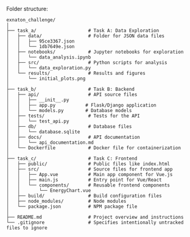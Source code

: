 Folder structure:

    exnaton_challenge/
    │
    ├── task_a/                   # Task A: Data Exploration
    │   ├── data/                 # Folder for JSON data files
    │   │   ├── 95ce3367.json
    │   │   └── 1db7649e.json
    │   ├── notebooks/            # Jupyter notebooks for exploration
    │   │   └── data_analysis.ipynb
    │   ├── src/                  # Python scripts for analysis
    │   │   └── data_exploration.py
    │   └── results/              # Results and figures
    │       └── initial_plots.png
    │
    ├── task_b/                   # Task B: Backend
    │   ├── api/                  # API source files
    │   │   ├── __init__.py
    │   │   ├── app.py           # Flask/Django application
    │   │   └── models.py        # Database models
    │   ├── tests/                # Tests for the API
    │   │   └── test_api.py
    │   ├── db/                   # Database files
    │   │   └── database.sqlite
    │   ├── docs/                 # API documentation
    │   │   └── api_documentation.md
    │   └── Dockerfile            # Docker file for containerization
    │
    ├── task_c/                   # Task C: Frontend
    │   ├── public/               # Public files like index.html
    │   ├── src/                  # Source files for frontend app
    │   │   ├── App.vue           # Main app component for Vue.js
    │   │   ├── main.js           # Entry point for Vue/React
    │   │   └── components/       # Reusable frontend components
    │   │       └── EnergyChart.vue
    │   ├── build/                # Build configuration files
    │   ├── node_modules/         # Node modules
    │   └── package.json          # NPM package file
    │
    ├── README.md                 # Project overview and instructions
    └── .gitignore                # Specifies intentionally untracked files to ignore